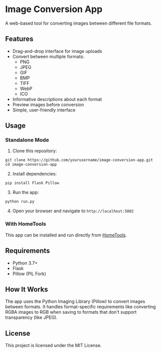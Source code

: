 # Image Conversion App

A web-based tool for converting images between different file formats.

## Features

- Drag-and-drop interface for image uploads
- Convert between multiple formats:
  - PNG
  - JPEG
  - GIF
  - BMP
  - TIFF
  - WebP
  - ICO
- Informative descriptions about each format
- Preview images before conversion
- Simple, user-friendly interface

## Usage

### Standalone Mode

1. Clone this repository:
```
git clone https://github.com/yourusername/image-conversion-app.git
cd image-conversion-app
```

2. Install dependencies:
```
pip install Flask Pillow
```

3. Run the app:
```
python run.py
```

4. Open your browser and navigate to `http://localhost:5002`

### With HomeTools

This app can be installed and run directly from [HomeTools](https://github.com/yourusername/HomeTools).

## Requirements

- Python 3.7+
- Flask
- Pillow (PIL Fork)

## How It Works

The app uses the Python Imaging Library (Pillow) to convert images between formats. It handles format-specific requirements like converting RGBA images to RGB when saving to formats that don't support transparency (like JPEG).

## License

This project is licensed under the MIT License. 